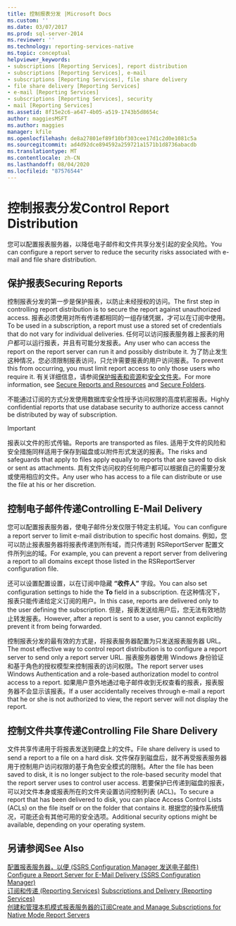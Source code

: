 ```yaml
---
title: 控制报表分发 |Microsoft Docs
ms.custom: ''
ms.date: 03/07/2017
ms.prod: sql-server-2014
ms.reviewer: ''
ms.technology: reporting-services-native
ms.topic: conceptual
helpviewer_keywords:
- subscriptions [Reporting Services], report distribution
- subscriptions [Reporting Services], e-mail
- subscriptions [Reporting Services], file share delivery
- file share delivery [Reporting Services]
- e-mail [Reporting Services]
- subscriptions [Reporting Services], security
- mail [Reporting Services]
ms.assetid: 8f15e2c6-a647-4b05-a519-1743b5d8654c
author: maggiesMSFT
ms.author: maggies
manager: kfile
ms.openlocfilehash: de8a27801ef89f10bf303cee17d1c2d0e1081c5a
ms.sourcegitcommit: ad4d92dce894592a259721a1571b1d8736abacdb
ms.translationtype: MT
ms.contentlocale: zh-CN
ms.lasthandoff: 08/04/2020
ms.locfileid: "87576544"
---
```

# <a name="control-report-distribution"></a><span data-ttu-id="b2a4b-102">控制报表分发</span><span class="sxs-lookup"><span data-stu-id="b2a4b-102">Control Report Distribution</span></span>
  <span data-ttu-id="b2a4b-103">您可以配置报表服务器，以降低电子邮件和文件共享分发引起的安全风险。</span><span class="sxs-lookup"><span data-stu-id="b2a4b-103">You can configure a report server to reduce the security risks associated with e-mail and file share distribution.</span></span>  
  
## <a name="securing-reports"></a><span data-ttu-id="b2a4b-104">保护报表</span><span class="sxs-lookup"><span data-stu-id="b2a4b-104">Securing Reports</span></span>  
 <span data-ttu-id="b2a4b-105">控制报表分发的第一步是保护报表，以防止未经授权的访问。</span><span class="sxs-lookup"><span data-stu-id="b2a4b-105">The first step in controlling report distribution is to secure the report against unauthorized access.</span></span> <span data-ttu-id="b2a4b-106">报表必须使用对所有传递都相同的一组存储凭据，才可以在订阅中使用。</span><span class="sxs-lookup"><span data-stu-id="b2a4b-106">To be used in a subscription, a report must use a stored set of credentials that do not vary for individual deliveries.</span></span> <span data-ttu-id="b2a4b-107">任何可以访问报表服务器上报表的用户都可以运行报表，并且有可能分发报表。</span><span class="sxs-lookup"><span data-stu-id="b2a4b-107">Any user who can access the report on the report server can run it and possibly distribute it.</span></span> <span data-ttu-id="b2a4b-108">为了防止发生这种情况，您必须限制报表访问，只允许需要报表的用户访问报表。</span><span class="sxs-lookup"><span data-stu-id="b2a4b-108">To prevent this from occurring, you must limit report access to only those users who require it.</span></span> <span data-ttu-id="b2a4b-109">有关详细信息，请参阅[保护报表和资源](security/secure-reports-and-resources.md)和[安全文件夹](security/secure-folders.md)。</span><span class="sxs-lookup"><span data-stu-id="b2a4b-109">For more information, see [Secure Reports and Resources](security/secure-reports-and-resources.md) and [Secure Folders](security/secure-folders.md).</span></span>  
  
 <span data-ttu-id="b2a4b-110">不能通过订阅的方式分发使用数据库安全性授予访问权限的高度机密报表。</span><span class="sxs-lookup"><span data-stu-id="b2a4b-110">Highly confidential reports that use database security to authorize access cannot be distributed by way of subscription.</span></span>  
  
> [!IMPORTANT]  
>  <span data-ttu-id="b2a4b-111">报表以文件的形式传输。</span><span class="sxs-lookup"><span data-stu-id="b2a4b-111">Reports are transported as files.</span></span> <span data-ttu-id="b2a4b-112">适用于文件的风险和安全措施同样适用于保存到磁盘或以附件形式发送的报表。</span><span class="sxs-lookup"><span data-stu-id="b2a4b-112">The risks and safeguards that apply to files apply equally to reports that are saved to disk or sent as attachments.</span></span> <span data-ttu-id="b2a4b-113">具有文件访问权的任何用户都可以根据自己的需要分发或使用相应的文件。</span><span class="sxs-lookup"><span data-stu-id="b2a4b-113">Any user who has access to a file can distribute or use the file at his or her discretion.</span></span>  
  
## <a name="controlling-e-mail-delivery"></a><span data-ttu-id="b2a4b-114">控制电子邮件传递</span><span class="sxs-lookup"><span data-stu-id="b2a4b-114">Controlling E-Mail Delivery</span></span>  
 <span data-ttu-id="b2a4b-115">您可以配置报表服务器，使电子邮件分发仅限于特定主机域。</span><span class="sxs-lookup"><span data-stu-id="b2a4b-115">You can configure a report server to limit e-mail distribution to specific host domains.</span></span> <span data-ttu-id="b2a4b-116">例如，您可以防止报表服务器将报表传递到所有域，而只传递到 RSReportServer 配置文件所列出的域。</span><span class="sxs-lookup"><span data-stu-id="b2a4b-116">For example, you can prevent a report server from delivering a report to all domains except those listed in the RSReportServer configuration file.</span></span>  
  
 <span data-ttu-id="b2a4b-117">还可以设置配置设置，以在订阅中隐藏 **“收件人”** 字段。</span><span class="sxs-lookup"><span data-stu-id="b2a4b-117">You can also set configuration settings to hide the **To** field in a subscription.</span></span> <span data-ttu-id="b2a4b-118">在这种情况下，报表只能传递给定义订阅的用户。</span><span class="sxs-lookup"><span data-stu-id="b2a4b-118">In this case, reports are delivered only to the user defining the subscription.</span></span> <span data-ttu-id="b2a4b-119">但是，报表发送给用户后，您无法有效地防止转发报表。</span><span class="sxs-lookup"><span data-stu-id="b2a4b-119">However, after a report is sent to a user, you cannot explicitly prevent it from being forwarded.</span></span>  
  
 <span data-ttu-id="b2a4b-120">控制报表分发的最有效的方式是，将报表服务器配置为只发送报表服务器 URL。</span><span class="sxs-lookup"><span data-stu-id="b2a4b-120">The most effective way to control report distribution is to configure a report server to send only a report server URL.</span></span> <span data-ttu-id="b2a4b-121">报表服务器使用 Windows 身份验证和基于角色的授权模型来控制报表的访问权限。</span><span class="sxs-lookup"><span data-stu-id="b2a4b-121">The report server uses Windows Authentication and a role-based authorization model to control access to a report.</span></span> <span data-ttu-id="b2a4b-122">如果用户意外地通过电子邮件收到无权查看的报表，报表服务器不会显示该报表。</span><span class="sxs-lookup"><span data-stu-id="b2a4b-122">If a user accidentally receives through e-mail a report that he or she is not authorized to view, the report server will not display the report.</span></span>  
  
## <a name="controlling-file-share-delivery"></a><span data-ttu-id="b2a4b-123">控制文件共享传递</span><span class="sxs-lookup"><span data-stu-id="b2a4b-123">Controlling File Share Delivery</span></span>  
 <span data-ttu-id="b2a4b-124">文件共享传递用于将报表发送到硬盘上的文件。</span><span class="sxs-lookup"><span data-stu-id="b2a4b-124">File share delivery is used to send a report to a file on a hard disk.</span></span> <span data-ttu-id="b2a4b-125">文件保存到磁盘后，就不再受报表服务器用于控制用户访问权限的基于角色安全模式的限制。</span><span class="sxs-lookup"><span data-stu-id="b2a4b-125">After the file has been saved to disk, it is no longer subject to the role-based security model that the report server uses to control user access.</span></span> <span data-ttu-id="b2a4b-126">若要保护已传递到磁盘的报表，可以对文件本身或报表所在的文件夹设置访问控制列表 (ACL)。</span><span class="sxs-lookup"><span data-stu-id="b2a4b-126">To secure a report that has been delivered to disk, you can place Access Control Lists (ACLs) on the file itself or on the folder that contains it.</span></span> <span data-ttu-id="b2a4b-127">根据您的操作系统情况，可能还会有其他可用的安全选项。</span><span class="sxs-lookup"><span data-stu-id="b2a4b-127">Additional security options might be available, depending on your operating system.</span></span>  
  
## <a name="see-also"></a><span data-ttu-id="b2a4b-128">另请参阅</span><span class="sxs-lookup"><span data-stu-id="b2a4b-128">See Also</span></span>  
 <span data-ttu-id="b2a4b-129">[配置报表服务器，以便 &#40;SSRS Configuration Manager 发送电子邮件&#41;](../../2014/sql-server/install/configure-a-report-server-for-e-mail-delivery-ssrs-configuration-manager.md) </span><span class="sxs-lookup"><span data-stu-id="b2a4b-129">[Configure a Report Server for E-Mail Delivery &#40;SSRS Configuration Manager&#41;](../../2014/sql-server/install/configure-a-report-server-for-e-mail-delivery-ssrs-configuration-manager.md) </span></span>  
 <span data-ttu-id="b2a4b-130">[订阅和传递 (Reporting Services)](subscriptions/subscriptions-and-delivery-reporting-services.md) </span><span class="sxs-lookup"><span data-stu-id="b2a4b-130">[Subscriptions and Delivery &#40;Reporting Services&#41;](subscriptions/subscriptions-and-delivery-reporting-services.md) </span></span>  
 [<span data-ttu-id="b2a4b-131">创建和管理本机模式报表服务器的订阅</span><span class="sxs-lookup"><span data-stu-id="b2a4b-131">Create and Manage Subscriptions for Native Mode Report Servers</span></span>](../../2014/reporting-services/create-manage-subscriptions-native-mode-report-servers.md)  
  
  
